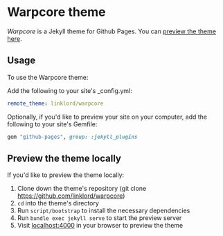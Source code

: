 # Warpcore theme

_Warpcore_ is a Jekyll theme for Github Pages. You can [preview the theme here](https://linklord.github.io/warpcore/).

## Usage

To use the Warpcore theme:

Add the following to your site's \_config.yml:

```yml
remote_theme: linklord/warpcore
```

Optionally, if you'd like to preview your site on your computer, add the following to your site's Gemfile:

```rb
gem "github-pages", group: :jekyll_plugins
```

## Preview the theme locally

If you'd like to preview the theme locally:

1. Clone down the theme's repository (git clone https://github.com/linklord/warpcore)
2. `cd` into the theme's directory
3. Run `script/bootstrap` to install the necessary dependencies
4. Run `bundle exec jekyll serve` to start the preview server
5. Visit [localhost:4000](http://localhost:4000) in your browser to preview the theme
